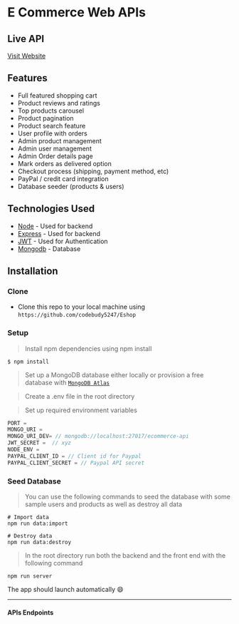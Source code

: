 # E Commerce Web APIs 


## Live API

[Visit Website](https://online-shop22.herokuapp.com/api/products)

## Features

- Full featured shopping cart
- Product reviews and ratings
- Top products carousel
- Product pagination
- Product search feature
- User profile with orders
- Admin product management
- Admin user management
- Admin Order details page
- Mark orders as delivered option
- Checkout process (shipping, payment method, etc)
- PayPal / credit card integration
- Database seeder (products & users)

##  Technologies Used

* [Node](https://nodejs.org/en/) - Used for backend
* [Express](https://nodejs.org/en/) - Used for backend
* [JWT](https://nodejs.org/en/) - Used for Authentication
* [Mongodb](https://www.mongodb.com/) - Database


## Installation

### Clone

- Clone this repo to your local machine using `https://github.com/codebudy5247/Eshop`

### Setup

> Install npm dependencies using npm install

```shell
$ npm install
```

> Set up a MongoDB database either locally or provision a free database with <a href='https://www.mongodb.com/cloud/atlas'>`MongoDB Atlas`</a>

> Create a .env file in the root directory

> Set up required environment variables

```javascript
PORT = 
MONGO_URI = 
MONGO_URI_DEV= // mongodb://localhost:27017/ecommerce-api
JWT_SECRET =  // xyz
NODE_ENV =  
PAYPAL_CLIENT_ID = // Client id for Paypal
PAYPAL_CLIENT_SECRET = // Paypal API secret
```
### Seed Database

> You can use the following commands to seed the database with some sample users and products as well as destroy all data

```
# Import data
npm run data:import

# Destroy data
npm run data:destroy

```
> In the root directory run both the backend and the front end with the following command
```shell
npm run server
```

The app should launch automatically 😄

---

#### APIs Endpoints
